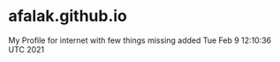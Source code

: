 # afalak.github.io
My Profile for internet
with few things missing
added
Tue Feb  9 12:10:36 UTC 2021
